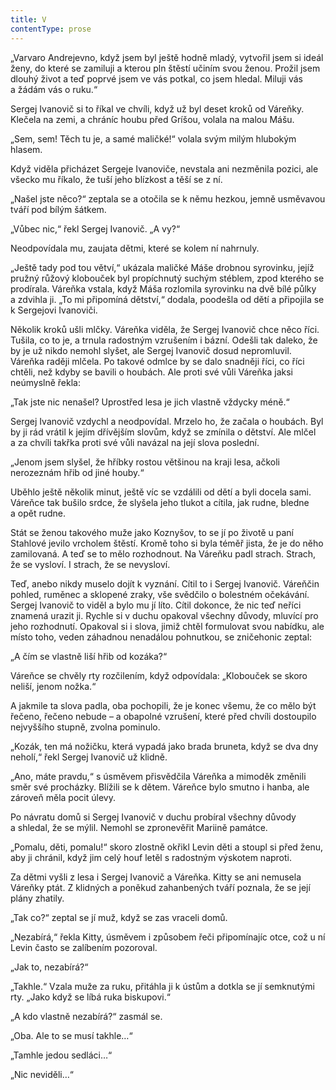 ```yaml
---
title: V
contentType: prose
---
```


<section>

„Varvaro Andrejevno, když jsem byl ještě hodně mladý, vytvořil jsem si ideál ženy, do které se zamiluji a kterou pln štěstí učiním svou ženou. Prožil jsem dlouhý život a teď poprvé jsem ve vás potkal, co jsem hledal. Miluji vás a žádám vás o ruku.“

Sergej Ivanovič si to říkal ve chvíli, když už byl deset kroků od Váreňky. Klečela na zemi, a chráníc houbu před Gríšou, volala na malou Mášu.

„Sem, sem! Těch tu je, a samé maličké!“ volala svým milým hlubokým hlasem.

Když viděla přicházet Sergeje Ivanoviče, nevstala ani nezměnila pozici, ale všecko mu říkalo, že tuší jeho blízkost a těší se z ní.

„Našel jste něco?“ zeptala se a otočila se k němu hezkou, jemně usměvavou tváří pod bílým šátkem.

„Vůbec nic,“ řekl Sergej Ivanovič. „A vy?“

Neodpovídala mu, zaujata dětmi, které se kolem ní nahrnuly.

„Ještě tady pod tou větví,“ ukázala maličké Máše drobnou syrovinku, jejíž pružný růžový klobouček byl propíchnutý suchým stéblem, zpod kterého se prodírala. Váreňka vstala, když Máša rozlomila syrovinku na dvě bílé půlky a zdvihla ji. „To mi připomíná dětství,“ dodala, poodešla od dětí a připojila se k Sergejovi Ivanoviči.

Několik kroků ušli mlčky. Váreňka viděla, že Sergej Ivanovič chce něco říci. Tušila, co to je, a trnula radostným vzrušením i bázní. Odešli tak daleko, že by je už nikdo nemohl slyšet, ale Sergej Ivanovič dosud nepromluvil. Váreňka raději mlčela. Po takové odmlce by se dalo snadněji říci, co říci chtěli, než kdyby se bavili o houbách. Ale proti své vůli Váreňka jaksi neúmyslně řekla:

„Tak jste nic nenašel? Uprostřed lesa je jich vlastně vždycky méně.“

Sergej Ivanovič vzdychl a neodpovídal. Mrzelo ho, že začala o houbách. Byl by ji rád vrátil k jejím dřívějším slovům, když se zmínila o dětství. Ale mlčel a za chvíli takřka proti své vůli navázal na její slova poslední.

„Jenom jsem slyšel, že hříbky rostou většinou na kraji lesa, ačkoli nerozeznám hřib od jiné houby.“

Uběhlo ještě několik minut, ještě víc se vzdálili od dětí a byli docela sami. Váreňce tak bušilo srdce, že slyšela jeho tlukot a cítila, jak rudne, bledne a opět rudne.

Stát se ženou takového muže jako Koznyšov, to se jí po životě u paní Stahlové jevilo vrcholem štěstí. Kromě toho si byla téměř jista, že je do něho zamilovaná. A teď se to mělo rozhodnout. Na Váreňku padl strach. Strach, že se vysloví. I strach, že se nevysloví.

Teď, anebo nikdy muselo dojít k vyznání. Cítil to i Sergej Ivanovič. Váreňčin pohled, ruměnec a sklopené zraky, vše svědčilo o bolestném očekávání. Sergej Ivanovič to viděl a bylo mu jí líto. Cítil dokonce, že nic teď neříci znamená urazit ji. Rychle si v duchu opakoval všechny důvody, mluvící pro jeho rozhodnutí. Opakoval si i slova, jimiž chtěl formulovat svou nabídku, ale místo toho, veden záhadnou nenadálou pohnutkou, se zničehonic zeptal:

„A čím se vlastně liší hřib od kozáka?“

Váreňce se chvěly rty rozčilením, když odpovídala: „Klobouček se skoro neliší, jenom nožka.“

A jakmile ta slova padla, oba pochopili, že je konec všemu, že co mělo být řečeno, řečeno nebude – a obapolné vzrušení, které před chvíli dostoupilo nejvyššího stupně, zvolna pominulo.

„Kozák, ten má nožičku, která vypadá jako brada bruneta, když se dva dny neholí,“ řekl Sergej Ivanovič už klidně.

„Ano, máte pravdu,“ s úsměvem přisvědčila Váreňka a mimoděk změnili směr své procházky. Blížili se k dětem. Váreňce bylo smutno i hanba, ale zároveň měla pocit úlevy.

Po návratu domů si Sergej Ivanovič v duchu probíral všechny důvody a shledal, že se mýlil. Nemohl se zpronevěřit Mariině památce.

„Pomalu, děti, pomalu!“ skoro zlostně okřikl Levin děti a stoupl si před ženu, aby ji chránil, když jim celý houf letěl s radostným výskotem naproti.

Za dětmi vyšli z lesa i Sergej Ivanovič a Váreňka. Kitty se ani nemusela Váreňky ptát. Z klidných a poněkud zahanbených tváří poznala, že se její plány zhatily.

„Tak co?“ zeptal se jí muž, když se zas vraceli domů.

„Nezabírá,“ řekla Kitty, úsměvem i způsobem řeči připomínajíc otce, což u ní Levin často se zalíbením pozoroval.

„Jak to, nezabírá?“

„Takhle.“ Vzala muže za ruku, přitáhla ji k ústům a dotkla se jí semknutými rty. „Jako když se líbá ruka biskupovi.“

„A kdo vlastně nezabírá?“ zasmál se.

„Oba. Ale to se musí takhle…“

„Tamhle jedou sedláci…“

„Nic neviděli…“

</section>

